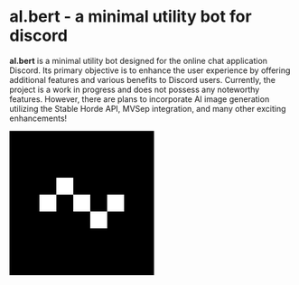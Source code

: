 # al.bert - a minimal utility bot for discord
**al.bert** is a minimal utility bot designed for the online chat application Discord. Its primary objective is to enhance the user experience by offering additional features and various benefits to Discord users. Currently, the project is a work in progress and does not possess any noteworthy features. However, there are plans to incorporate AI image generation utilizing the Stable Horde API, MVSep integration, and many other exciting enhancements!

<img src="assets/logo.png" height="256">

